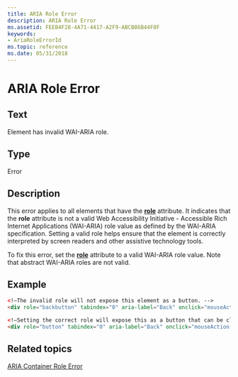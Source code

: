 ```yaml
---
title: ARIA Role Error
description: ARIA Role Error
ms.assetid: FEEB4F28-4A71-4417-A2F9-ABCB86B44F0F
keywords:
- AriaRoleErrorId
ms.topic: reference
ms.date: 05/31/2018
---
```


# ARIA Role Error

## Text

Element has invalid WAI-ARIA role.

## Type

Error

## Description

This error applies to all elements that have the [**role**](https://developer.mozilla.org/docs/Web/HTML/Reference) attribute. It indicates that the **role** attribute is not a valid Web Accessibility Initiative - Accessible Rich Internet Applications (WAI-ARIA) role value as defined by the WAI-ARIA specification. Setting a valid role helps ensure that the element is correctly interpreted by screen readers and other assistive technology tools.

To fix this error, set the [**role**](https://developer.mozilla.org/docs/Web/HTML/Reference) attribute to a valid WAI-ARIA role value. Note that abstract WAI-ARIA roles are not valid.

## Example


```HTML
<!—The invalid role will not expose this element as a button. -->
<div role="backbutton" tabindex="0" aria-label="Back" onclick="mouseAction(event)" onkeyup="keyAction(event)" >

<!—Setting the correct role will expose this as a button that can be clicked. -->
<div role="button" tabindex="0" aria-label="Back" onclick="mouseAction(event)" onkeyup="keyAction(event)" >
```



## Related topics

<dl> <dt>

[ARIA Container Role Error](aria-container-role.md)
</dt> </dl>

 

 





